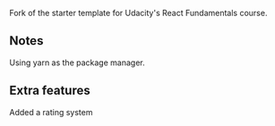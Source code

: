 Fork of the starter template for Udacity's React Fundamentals course.

## Notes

Using yarn as the package manager.

## Extra features

Added a rating system

